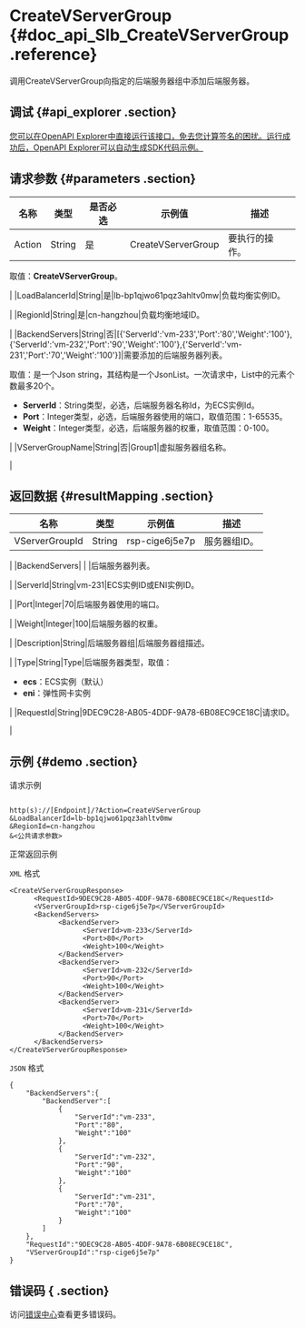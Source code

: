 # CreateVServerGroup {#doc_api_Slb_CreateVServerGroup .reference}

调用CreateVServerGroup向指定的后端服务器组中添加后端服务器。

## 调试 {#api_explorer .section}

[您可以在OpenAPI Explorer中直接运行该接口，免去您计算签名的困扰。运行成功后，OpenAPI Explorer可以自动生成SDK代码示例。](https://api.aliyun.com/#product=Slb&api=CreateVServerGroup&type=RPC&version=2014-05-15)

## 请求参数 {#parameters .section}

|名称|类型|是否必选|示例值|描述|
|--|--|----|---|--|
|Action|String|是|CreateVServerGroup|要执行的操作。

 取值：**CreateVServerGroup**。

 |
|LoadBalancerId|String|是|lb-bp1qjwo61pqz3ahltv0mw|负载均衡实例ID。

 |
|RegionId|String|是|cn-hangzhou|负载均衡地域ID。

 |
|BackendServers|String|否|\[\{'ServerId':'vm-233','Port':'80','Weight':'100'\},\{'ServerId':'vm-232','Port':'90','Weight':'100'\},\{'ServerId':'vm-231','Port':'70','Weight':'100'\}\]|需要添加的后端服务器列表。

 取值：是一个Json string，其结构是一个JsonList。一次请求中，List中的元素个数最多20个。

 -   **ServerId**：String类型，必选，后端服务器名称Id，为ECS实例Id。
-   **Port**：Integer类型，必选，后端服务器使用的端口，取值范围：1-65535。
-   **Weight**：Integer类型，必选，后端服务器的权重，取值范围：0-100。

 |
|VServerGroupName|String|否|Group1|虚拟服务器组名称。

 |

## 返回数据 {#resultMapping .section}

|名称|类型|示例值|描述|
|--|--|---|--|
|VServerGroupId|String|rsp-cige6j5e7p|服务器组ID。

 |
|BackendServers| | |后端服务器列表。

 |
|ServerId|String|vm-231|ECS实例ID或ENI实例ID。

 |
|Port|Integer|70|后端服务器使用的端口。

 |
|Weight|Integer|100|后端服务器的权重。

 |
|Description|String|后端服务器组|后端服务器组描述。

 |
|Type|String|Type|后端服务器类型，取值：

 -   **ecs**：ECS实例（默认）
-   **eni**：弹性网卡实例

 |
|RequestId|String|9DEC9C28-AB05-4DDF-9A78-6B08EC9CE18C|请求ID。

 |

## 示例 {#demo .section}

请求示例

``` {#request_demo}

http(s)://[Endpoint]/?Action=CreateVServerGroup
&LoadBalancerId=lb-bp1qjwo61pqz3ahltv0mw
&RegionId=cn-hangzhou
&<公共请求参数>

```

正常返回示例

`XML` 格式

``` {#xml_return_success_demo}
<CreateVServerGroupResponse>
      <RequestId>9DEC9C28-AB05-4DDF-9A78-6B08EC9CE18C</RequestId>
      <VServerGroupId>rsp-cige6j5e7p</VServerGroupId>
      <BackendServers>
            <BackendServer>
        	      <ServerId>vm-233</ServerId>
        	      <Port>80</Port>
        	      <Weight>100</Weight>
            </BackendServer>
            <BackendServer>
        	      <ServerId>vm-232</ServerId>
        	      <Port>90</Port>
        	      <Weight>100</Weight>
            </BackendServer>
            <BackendServer>
        	      <ServerId>vm-231</ServerId>
        	      <Port>70</Port>
        	      <Weight>100</Weight>
            </BackendServer>
      </BackendServers>
</CreateVServerGroupResponse>
```

`JSON` 格式

``` {#json_return_success_demo}
{
	"BackendServers":{
		"BackendServer":[
			{
				"ServerId":"vm-233",
				"Port":"80",
				"Weight":"100"
			},
			{
				"ServerId":"vm-232",
				"Port":"90",
				"Weight":"100"
			},
			{
				"ServerId":"vm-231",
				"Port":"70",
				"Weight":"100"
			}
		]
	},
	"RequestId":"9DEC9C28-AB05-4DDF-9A78-6B08EC9CE18C",
	"VServerGroupId":"rsp-cige6j5e7p"
}
```

## 错误码 { .section}

访问[错误中心](https://error-center.alibabacloud.com/status/product/Slb)查看更多错误码。

